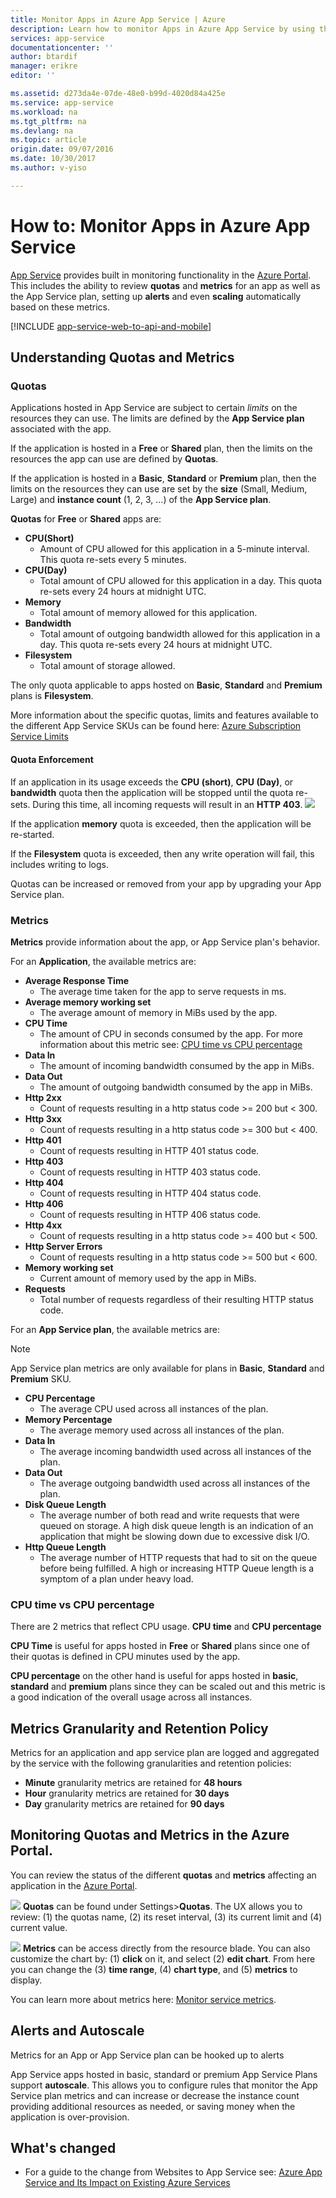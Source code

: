 ```yaml
---
title: Monitor Apps in Azure App Service | Azure
description: Learn how to monitor Apps in Azure App Service by using the Azure Portal.
services: app-service
documentationcenter: ''
author: btardif
manager: erikre
editor: ''

ms.assetid: d273da4e-07de-48e0-b99d-4020d84a425e
ms.service: app-service
ms.workload: na
ms.tgt_pltfrm: na
ms.devlang: na
ms.topic: article
origin.date: 09/07/2016
ms.date: 10/30/2017
ms.author: v-yiso

---
```

# How to: Monitor Apps in Azure App Service
[App Service](app-service-web-overview.md) provides
built in monitoring functionality in the [Azure Portal](https://portal.azure.cn).
This includes the ability to review **quotas** and **metrics** for an app as
well as the App Service plan, setting up **alerts** and even **scaling**
automatically based on these metrics.

[!INCLUDE [app-service-web-to-api-and-mobile](../../includes/app-service-web-to-api-and-mobile.md)]

## Understanding Quotas and Metrics
### Quotas
Applications hosted in App Service are subject to certain *limits* on the
resources they can use. The limits are defined by the **App Service plan**
associated with the app.

If the application is hosted in a **Free** or **Shared** plan, then the limits
on the resources the app can use are defined by **Quotas**.

If the application is hosted in a **Basic**, **Standard** or **Premium** plan,
then the limits on the resources they can use are set by the **size** (Small,
Medium, Large) and **instance count** (1, 2, 3, ...) of the **App Service plan**.

**Quotas** for **Free** or **Shared** apps are:

* **CPU(Short)**
  * Amount of CPU allowed for this application in a 5-minute interval. This
    quota re-sets every 5 minutes.
* **CPU(Day)**
  * Total amount of CPU allowed for this application in a day. This quota
    re-sets every 24 hours at midnight UTC.
* **Memory**
  * Total amount of memory allowed for this application.
* **Bandwidth**
  * Total amount of outgoing bandwidth allowed for this application in a day.
    This quota re-sets every 24 hours at midnight UTC.
* **Filesystem**
  * Total amount of storage allowed.

The only quota applicable to apps hosted on **Basic**, **Standard** and
**Premium** plans is **Filesystem**.

More information about the specific quotas, limits and features available to
the different App Service SKUs can be found here:
[Azure Subscription Service Limits](../azure-subscription-service-limits.md#app-service-limits)

#### Quota Enforcement
If an application in its usage exceeds the **CPU (short)**, **CPU (Day)**, or
**bandwidth** quota then the application will be stopped until the quota
re-sets. During this time, all incoming requests will result in an **HTTP 403**.
![][http403]

If the application **memory** quota is exceeded, then the application will be
re-started.

If the **Filesystem** quota is exceeded, then any write operation will fail, this
includes writing to logs.

Quotas can be increased or removed from your app by upgrading your App Service plan.

### Metrics
**Metrics** provide information about the app, or App Service plan's behavior.

For an **Application**, the available metrics are:

* **Average Response Time**
  * The average time taken for the app to serve requests in ms.
* **Average memory working set**
  * The average amount of memory in MiBs used by the app.
* **CPU Time**
  * The amount of CPU in seconds consumed by the app. For more information
    about this metric see: [CPU time vs CPU percentage](#cpu-time-vs-cpu-percentage)
* **Data In**
  * The amount of incoming bandwidth consumed by the app in MiBs.
* **Data Out**
  * The amount of outgoing bandwidth consumed by the app in MiBs.
* **Http 2xx**
  * Count of requests resulting in a http status code >= 200 but < 300.
* **Http 3xx**
  * Count of requests resulting in a http status code >= 300 but < 400.
* **Http 401**
  * Count of requests resulting in HTTP 401 status code.
* **Http 403**
  * Count of requests resulting in HTTP 403 status code.
* **Http 404**
  * Count of requests resulting in HTTP 404 status code.
* **Http 406**
  * Count of requests resulting in HTTP 406 status code.
* **Http 4xx**
  * Count of requests resulting in a http status code >= 400 but < 500.
* **Http Server Errors**
  * Count of requests resulting in a http status code >= 500 but < 600.
* **Memory working set**
  * Current amount of memory used by the app in MiBs.
* **Requests**
  * Total number of requests regardless of their resulting HTTP status code.

For an **App Service plan**, the available metrics are:

> [!NOTE]
> App Service plan metrics are only available for plans in **Basic**, **Standard** and **Premium** SKU.
> 
> 

* **CPU Percentage**
  * The average CPU used across all instances of the plan.
* **Memory Percentage**
  * The average memory used across all instances of the plan.
* **Data In**
  * The average incoming bandwidth used across all instances of the plan.
* **Data Out**
  * The average outgoing bandwidth used across all instances of the plan.
* **Disk Queue Length**
  * The average number of both read and write requests that were queued
    on storage. A high disk queue length is an indication of an application
    that might be slowing down due to excessive disk I/O.
* **Http Queue Length**
  * The average number of HTTP requests that had to sit on the queue before
    being fulfilled. A high or increasing HTTP Queue length is a symptom of
    a plan under heavy load.

### CPU time vs CPU percentage
<!-- To do: Fix Anchor (#CPU-time-vs.-CPU-percentage) -->

There are 2 metrics that reflect CPU usage. **CPU time** and **CPU percentage**

**CPU Time** is useful for apps hosted in **Free** or **Shared** plans since
one of their quotas is defined in CPU minutes used by the app.

**CPU percentage** on the other hand is useful for apps hosted in
**basic**, **standard** and **premium** plans since they can be
scaled out and this metric is a good indication of the overall usage across
all instances.

## Metrics Granularity and Retention Policy
Metrics for an application and app service plan are logged and aggregated by
the service with the following granularities and retention policies:

* **Minute** granularity metrics are retained for **48 hours**
* **Hour** granularity metrics are retained for **30 days**
* **Day** granularity metrics are retained for **90 days**

## Monitoring Quotas and Metrics in the Azure Portal.
You can review the status of the different **quotas** and **metrics**
affecting an application in the [Azure Portal](https://portal.azure.cn).

![][quotas]
**Quotas** can be found under Settings>**Quotas**. The UX allows you to
review: (1) the quotas name, (2) its reset interval, (3) its current limit
and (4) current value.

![][metrics]
**Metrics** can be access directly from the resource blade. You can also
customize the chart by: (1) **click** on it, and select (2) **edit chart**.
From here you can change the (3) **time range**, (4) **chart type**, and
(5) **metrics** to display.  

You can learn more about metrics here: [Monitor service metrics](../monitoring-and-diagnostics/insights-how-to-customize-monitoring.md).

## Alerts and Autoscale
Metrics for an App or App Service plan can be hooked up to alerts

App Service apps hosted in basic, standard or premium App Service Plans
support **autoscale**. This allows you to configure rules that monitor the
App Service plan metrics and can increase or decrease the instance count
providing additional resources as needed, or saving money when the application
is over-provision.

## What's changed
* For a guide to the change from Websites to App Service see: [Azure App Service and Its Impact on Existing Azure Services](/app-service-web/app-service-changes-existing-services)

[fzilla]:http://go.microsoft.com/fwlink/?LinkId=247914
[vmsizes]:/cloud-services/cloud-services-sizes-specs

<!-- Images. -->
[http403]: ./media/web-sites-monitor/http403.png
[quotas]: ./media/web-sites-monitor/quotas.png
[metrics]: ./media/web-sites-monitor/metrics.png